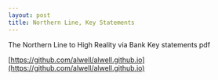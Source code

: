 ```yaml
---
layout: post
title: Northern Line, Key Statements
---
```


The Northern Line to High Reality via Bank
Key statements pdf

[https://github.com/alwell/alwell.github.io](https://github.com/alwell/alwell.github.io)
